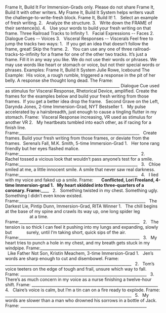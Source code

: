 
Frame It, Build It
For Immersion-Grads only. 
Please do not share Frame It, Build It with other writers.
My Frame It, Build It System helps writers vault the challenge-to-write-fresh block. 
Frame It, Build It!
1.   Select an example of fresh writing.
2.   Analyze the structure. 
3.   Write down the FRAME of their sentence(s). 
4.   Use your words to build your fresh writing on that frame. 
Three Railroad Tracks to Infinity
1.   Facial Expressions -- Faces
2.   Dialogue Cues -- Voices
3.   Visceral Responses -- Viscerals
Feel free to jump the tracks two ways:
1.   If you get an idea that doesn’t follow the frame, great! Skip the frame.
2.   You can use any one of three railroad-tracks-to-infinity for a frame for one of the other two tracks.
It’s just a frame. Fill it in any way you like.
We do not use their words or phrases. 
We may use words like heart or stomach or voice, but not their special words or phrases.
Examples: Frame It, Build It System
Julie Rowe, Icebound
The Example:  His voice, a rough rumble, triggered a response in the pit of her belly. A response she thought long dead.
The Frame:  __________________________________________________________
Dialogue Cue used as stimulus for Visceral Response, Rhetorical Device, amplified.
Create the frames for the examples below and build your fresh writing from those frames.  If you get a better idea drop the frame. 
 
Second Grave on the Left, Darynda Jones, 2-time Immersion-Grad, NYT Bestseller
1.   My pulse accelerated by a hairsbreadth, just enough to cause a tingling flutter in my stomach.
Frame:  Visceral Response increasing, VR used as stimulus for another VR
2.   My heartbeats tumbled into each other, as if racing for a finish line.
Frame:_____________________________________________________________
 
Create frames. Build your fresh writing from those frames, or deviate from the frames. 
 Serena’s Fall, M.K. Smith, 5-time Immersion-Grad
1.   Her tone rang friendly but her eyes flashed malice. 
Frame:____________________________________________________________
 
2.   Rachel tossed a vicious look that wouldn’t pass anyone’s test for a smile.
Frame:____________________________________________________________
 
3.   Chloe smiled at me, a little innocent smile. A smile that never saw real darkness.
Frame:____________________________________________________________
 
4.   I lied with my voice and faked up a smile.
Frame:____________________________________________________________ 
 
 
 
Conflicted, Lori Freeland, 4-time Immersion-grad
1.   My heart skidded into three-quarters of a coronary.
Frame:________________________________________________________________
 
2.   Something twisted in my chest. Something ugly. Something I didn’t even know existed.
Frame:________________________________________________________________
 
The Darkest Lie, Pintip Dunn, Immersion-Grad, RITA Winner
1.   The chill begins at the base of my spine and crawls its way up, one long spider leg                     at a time.
Frame:_____________________________________________________________
 
2.   The tension is so thick I can feel it pushing into my lungs and expanding, slowly but            surely, until I‘m taking short, quick sips of the air. 
Frame:_____________________________________________________________
 
3.   My heart tries to punch a hole in my chest, and my breath gets stuck in my windpipe. 
Frame:_____________________________________________________________
 
Like Father Not Son, Kristin Meachem, 3-time Immersion-Grad
1.   Jen’s words are sharp enough to cut and disembowel.
Frame: ________________________________________________________________
 
2.   Tom’s voice teeters on the edge of tough and frail, unsure which way to fall.
Frame: ________________________________________________________________
 
3.   There’s as much concern in my voice as a nurse finishing a twelve-hour shift.
Frame: ________________________________________________________________
 
4.   Claire’s voice is calm, but I’m a tin can on a fire ready to explode. 
Frame: ________________________________________________________________
 
5.   My words are slower than a man who drowned his sorrows in a bottle of Jack.
Frame: ________________________________________________________________
 
